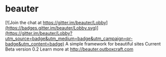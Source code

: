# beauter

[![Join the chat at https://gitter.im/beauter/Lobby](https://badges.gitter.im/beauter/Lobby.svg)](https://gitter.im/beauter/Lobby?utm_source=badge&utm_medium=badge&utm_campaign=pr-badge&utm_content=badge)
A simple framework for beautiful sites
Current Beta version 0.2
Learn more at http://beauter.outboxcraft.com
